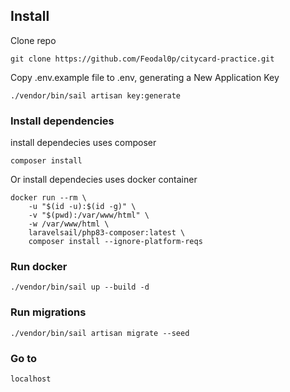 
## Install
Clone repo
```
git clone https://github.com/Feodal0p/citycard-practice.git
```
Copy .env.example file to .env, generating a New Application Key
```
./vendor/bin/sail artisan key:generate
```

### Install dependencies
install dependecies uses composer 
```
composer install
```
Or install dependecies uses docker container
```
docker run --rm \
    -u "$(id -u):$(id -g)" \
    -v "$(pwd):/var/www/html" \
    -w /var/www/html \
    laravelsail/php83-composer:latest \
    composer install --ignore-platform-reqs
```

### Run docker
```
./vendor/bin/sail up --build -d 
```

### Run migrations
```
./vendor/bin/sail artisan migrate --seed 
```

### Go to
```
localhost
```